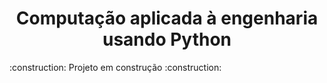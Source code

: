 <h1 align="center"> Computação aplicada à  engenharia usando Python  </h1>
:construction: Projeto em construção :construction:
